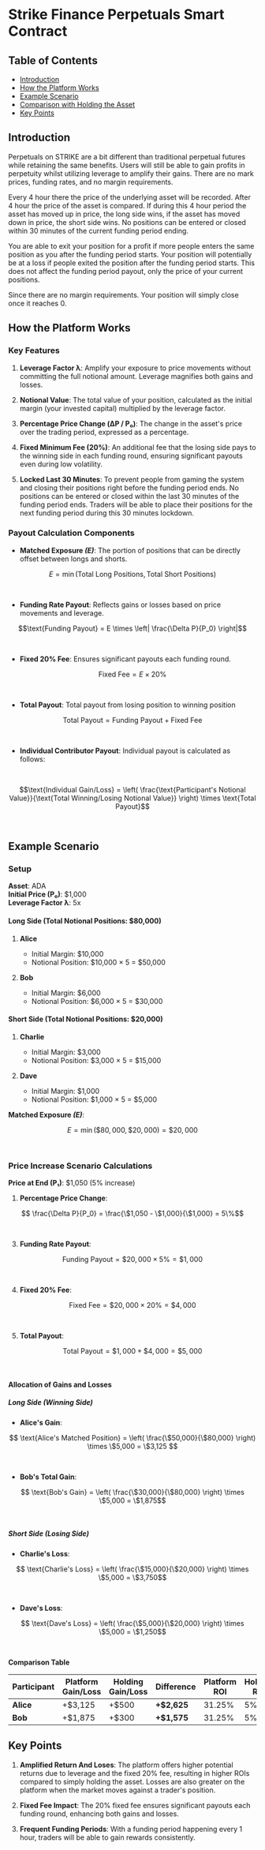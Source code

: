 # Strike Finance Perpetuals Smart Contract

## Table of Contents

- [Introduction](#introduction)
- [How the Platform Works](#how-the-platform-works)
- [Example Scenario](#example-scenario)
- [Comparison with Holding the Asset](#comparison-with-holding-the-asset)
- [Key Points](#key-points)


## Introduction
Perpetuals on STRIKE are a bit different than traditional perpetual futures while retaining the same benefits. Users will still be able to gain profits in perpetuity whilst utilizing leverage to amplify their gains. There are no mark prices, funding rates, and no margin requirements. 

Every 4 hour there the price of the underlying asset will be recorded. After 4 hour the price of the asset is compared. If during this 4 hour period the asset has moved up in price, the long side wins, if the asset has moved down in price, the short side wins. No positions can be entered or closed within 30 minutes of the current funding period ending.

You are able to exit your position for a profit if more people enters the same position as you after the funding period starts. Your position will potentially be at a loss if people exited the position after the funding period starts. This does not affect the funding period payout, only the price of your current positions.

Since there are no margin requirements. Your position will simply close once it reaches 0. 
## How the Platform Works

### Key Features

1. **Leverage Factor λ**: Amplify your exposure to price movements without committing the full notional amount. Leverage magnifies both gains and losses.

2. **Notional Value**: The total value of your position, calculated as the initial margin (your invested capital) multiplied by the leverage factor.

3. **Percentage Price Change (ΔP / P₀)**: The change in the asset's price over the trading period, expressed as a percentage.

4. **Fixed Minimum Fee (20%)**: An additional fee that the losing side pays to the winning side in each funding round, ensuring significant payouts even during low volatility.

5. **Locked Last 30 Minutes**: To prevent people from gaming the system and closing their positions right before the funding period ends. No positions can be entered or closed within the last 30 minutes of the funding period ends. Traders will be able to place their positions for the next funding period during this 30 minutes lockdown. 


### Payout Calculation Components
- **Matched Exposure *(E)***: The portion of positions that can be directly offset between longs and shorts.
```math
E = \min(\text{Total Long Positions}, \text{Total Short Positions})
```
<br>

- **Funding Rate Payout**: Reflects gains or losses based on price movements and leverage.

```math
\text{Funding Payout} = E \times \left| \frac{\Delta P}{P_0} \right|
```
<br>

- **Fixed 20% Fee**: Ensures significant payouts each funding round.

```math
\text{Fixed Fee} = E \times 20\%
```
<br>

- **Total Payout**: Total payout from losing position to winning position
```math
\text{Total Payout} = \text{Funding Payout} + \text{Fixed Fee}
```

<br>

- **Individual Contributor Payout**: Individual payout is calculated as follows:
<br>

 ```math
\text{Individual Gain/Loss} = \left( \frac{\text{Participant's Notional Value}}{\text{Total Winning/Losing Notional Value}} \right) \times \text{Total Payout}
 ```
<br>
  
## Example Scenario

### Setup

**Asset**: ADA <br>
**Initial Price (P₀)**: \$1,000  
**Leverage Factor λ**: 5x

#### Long Side (Total Notional Positions: \$80,000)

1. **Alice**

   - Initial Margin: \$10,000
   - Notional Position: \$10,000 × 5 = \$50,000

2. **Bob**
   - Initial Margin: \$6,000
   - Notional Position: \$6,000 × 5 = \$30,000

#### Short Side (Total Notional Positions: \$20,000)

1. **Charlie**

   - Initial Margin: \$3,000
   - Notional Position: \$3,000 × 5 = \$15,000

2. **Dave**
   - Initial Margin: \$1,000
   - Notional Position: \$1,000 × 5 = \$5,000

**Matched Exposure *(E)***:
```math
E = \min(\$80,000, \$20,000) = \$20,000
```
<br>

### Price Increase Scenario Calculations

**Price at End (P₁)**: \$1,050 (5% increase)

1. **Percentage Price Change**:
```math
   \frac{\Delta P}{P_0} = \frac{\$1,050 - \$1,000}{\$1,000} = 5\%
```
<br>

3. **Funding Rate Payout**:
```math
   \text{Funding Payout} = \$20,000 \times 5\% = \$1,000
```
<br>

4. **Fixed 20% Fee**:
```math
   \text{Fixed Fee} = \$20,000 \times 20\% = \$4,000
```
<br>

5. **Total Payout**:
```math
   \text{Total Payout} = \$1,000 + \$4,000 = \$5,000
```
<br>

#### Allocation of Gains and Losses

##### Long Side (Winning Side)

- **Alice's Gain**:
```math
  \text{Alice's Matched Position} = \left( \frac{\$50,000}{\$80,000} \right) \times \$5,000 = \$3,125 
```
<br>

- **Bob's Total Gain**:
```math
  \text{Bob's Gain} = \left( \frac{\$30,000}{\$80,000} \right) \times \$5,000 = \$1,875
```
<br>

##### Short Side (Losing Side)

- **Charlie's Loss**:
```math
  \text{Charlie's Loss} = \left( \frac{\$15,000}{\$20,000} \right) \times \$5,000 = \$3,750
```
<br>

- **Dave's Loss**:
```math
  \text{Dave's Loss} = \left( \frac{\$5,000}{\$20,000} \right) \times \$5,000 = \$1,250
```
<br>

**Comparison Table**

| Participant | Platform Gain/Loss | Holding Gain/Loss | Difference   | Platform ROI | Holding ROI |
| ----------- | ------------------ | ----------------- | ------------ | ------------ | ----------- |
| **Alice**   | +\$3,125           | +\$500            | **+\$2,625** | 31.25%        | 5%          |
| **Bob**     | +\$1,875           | +\$300            | **+\$1,575** | 31.25%        | 5%          |
## Key Points

1. **Amplified Return And Loses**: The platform offers higher potential returns due to leverage and the fixed 20% fee, resulting in higher ROIs compared to simply holding the asset. Losses are also greater on the platform when the market moves against a trader's position.

2. **Fixed Fee Impact**: The 20% fixed fee ensures significant payouts each funding round, enhancing both gains and losses.

3. **Frequent Funding Periods**: With a funding period happening every 1 hour, traders will be able to gain rewards consistently.



